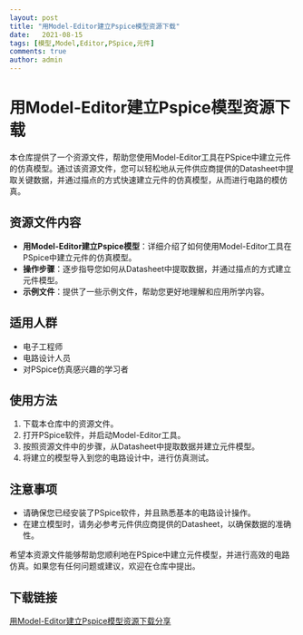 ```yaml
---
layout: post
title: "用Model-Editor建立Pspice模型资源下载"
date:   2021-08-15
tags: [模型,Model,Editor,PSpice,元件]
comments: true
author: admin
---
```

# 用Model-Editor建立Pspice模型资源下载

本仓库提供了一个资源文件，帮助您使用Model-Editor工具在PSpice中建立元件的仿真模型。通过该资源文件，您可以轻松地从元件供应商提供的Datasheet中提取关键数据，并通过描点的方式快速建立元件的仿真模型，从而进行电路的模仿真。

## 资源文件内容

- **用Model-Editor建立Pspice模型**：详细介绍了如何使用Model-Editor工具在PSpice中建立元件的仿真模型。
- **操作步骤**：逐步指导您如何从Datasheet中提取数据，并通过描点的方式建立元件模型。
- **示例文件**：提供了一些示例文件，帮助您更好地理解和应用所学内容。

## 适用人群

- 电子工程师
- 电路设计人员
- 对PSpice仿真感兴趣的学习者

## 使用方法

1. 下载本仓库中的资源文件。
2. 打开PSpice软件，并启动Model-Editor工具。
3. 按照资源文件中的步骤，从Datasheet中提取数据并建立元件模型。
4. 将建立的模型导入到您的电路设计中，进行仿真测试。

## 注意事项

- 请确保您已经安装了PSpice软件，并且熟悉基本的电路设计操作。
- 在建立模型时，请务必参考元件供应商提供的Datasheet，以确保数据的准确性。

希望本资源文件能够帮助您顺利地在PSpice中建立元件模型，并进行高效的电路仿真。如果您有任何问题或建议，欢迎在仓库中提出。

## 下载链接

[用Model-Editor建立Pspice模型资源下载分享](https://pan.quark.cn/s/fd1b12ac34ea)